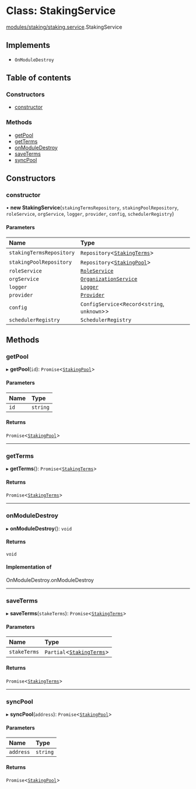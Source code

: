 # Class: StakingService

[modules/staking/staking.service](../modules/modules_staking_staking_service.md).StakingService

## Implements

- `OnModuleDestroy`

## Table of contents

### Constructors

- [constructor](modules_staking_staking_service.StakingService.md#constructor)

### Methods

- [getPool](modules_staking_staking_service.StakingService.md#getpool)
- [getTerms](modules_staking_staking_service.StakingService.md#getterms)
- [onModuleDestroy](modules_staking_staking_service.StakingService.md#onmoduledestroy)
- [saveTerms](modules_staking_staking_service.StakingService.md#saveterms)
- [syncPool](modules_staking_staking_service.StakingService.md#syncpool)

## Constructors

### constructor

• **new StakingService**(`stakingTermsRepository`, `stakingPoolRepository`, `roleService`, `orgService`, `logger`, `provider`, `config`, `schedulerRegistry`)

#### Parameters

| Name | Type |
| :------ | :------ |
| `stakingTermsRepository` | `Repository`<[`StakingTerms`](modules_staking_entities_staking_terms_entity.StakingTerms.md)\> |
| `stakingPoolRepository` | `Repository`<[`StakingPool`](modules_staking_entities_staking_pool_entity.StakingPool.md)\> |
| `roleService` | [`RoleService`](modules_role_role_service.RoleService.md) |
| `orgService` | [`OrganizationService`](modules_organization_organization_service.OrganizationService.md) |
| `logger` | [`Logger`](modules_logger_logger_service.Logger.md) |
| `provider` | [`Provider`](common_provider.Provider.md) |
| `config` | `ConfigService`<`Record`<`string`, `unknown`\>\> |
| `schedulerRegistry` | `SchedulerRegistry` |

## Methods

### getPool

▸ **getPool**(`id`): `Promise`<[`StakingPool`](modules_staking_entities_staking_pool_entity.StakingPool.md)\>

#### Parameters

| Name | Type |
| :------ | :------ |
| `id` | `string` |

#### Returns

`Promise`<[`StakingPool`](modules_staking_entities_staking_pool_entity.StakingPool.md)\>

___

### getTerms

▸ **getTerms**(): `Promise`<[`StakingTerms`](modules_staking_entities_staking_terms_entity.StakingTerms.md)\>

#### Returns

`Promise`<[`StakingTerms`](modules_staking_entities_staking_terms_entity.StakingTerms.md)\>

___

### onModuleDestroy

▸ **onModuleDestroy**(): `void`

#### Returns

`void`

#### Implementation of

OnModuleDestroy.onModuleDestroy

___

### saveTerms

▸ **saveTerms**(`stakeTerms`): `Promise`<[`StakingTerms`](modules_staking_entities_staking_terms_entity.StakingTerms.md)\>

#### Parameters

| Name | Type |
| :------ | :------ |
| `stakeTerms` | `Partial`<[`StakingTerms`](modules_staking_entities_staking_terms_entity.StakingTerms.md)\> |

#### Returns

`Promise`<[`StakingTerms`](modules_staking_entities_staking_terms_entity.StakingTerms.md)\>

___

### syncPool

▸ **syncPool**(`address`): `Promise`<[`StakingPool`](modules_staking_entities_staking_pool_entity.StakingPool.md)\>

#### Parameters

| Name | Type |
| :------ | :------ |
| `address` | `string` |

#### Returns

`Promise`<[`StakingPool`](modules_staking_entities_staking_pool_entity.StakingPool.md)\>
